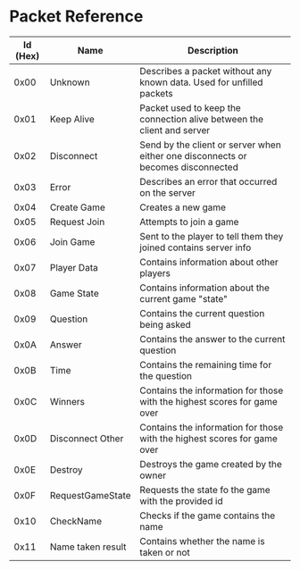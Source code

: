 # Packet Reference

| Id (Hex) | Name              | Description                                                                      |
|----------|-------------------|----------------------------------------------------------------------------------|
| 0x00     | Unknown           | Describes a packet without any known data. Used for unfilled packets             |
| 0x01     | Keep Alive        | Packet used to keep the connection alive between the client and server           |
| 0x02     | Disconnect        | Send by the client or server when either one disconnects or becomes disconnected |
| 0x03     | Error             | Describes an error that occurred on the server                                   |
| 0x04     | Create Game       | Creates a new game                                                               |
| 0x05     | Request Join      | Attempts to join a game                                                          |
| 0x06     | Join Game         | Sent to the player to tell them they joined contains server info                 |
| 0x07     | Player Data       | Contains information about other players                                         |
| 0x08     | Game State        | Contains information about the current game "state"                              |
| 0x09     | Question          | Contains the current question being asked                                        |
| 0x0A     | Answer            | Contains the answer to the current question                                      |
| 0x0B     | Time              | Contains the remaining time for the question                                     |
| 0x0C     | Winners           | Contains the information for those with the highest scores for game over         |
| 0x0D     | Disconnect Other  | Contains the information for those with the highest scores for game over         |
| 0x0E     | Destroy           | Destroys the game created by the owner                                           |
| 0x0F     | RequestGameState  | Requests the state fo the game with the provided id                              |
| 0x10     | CheckName         | Checks if the game contains the name                                             |
| 0x11     | Name taken result | Contains whether the name is taken or not                                        |
